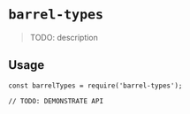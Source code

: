 # `barrel-types`

> TODO: description

## Usage

```
const barrelTypes = require('barrel-types');

// TODO: DEMONSTRATE API
```

